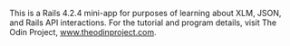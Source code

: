 This is a Rails 4.2.4 mini-app for purposes of learning about XLM, JSON, and
Rails API interactions. For the tutorial and program details, visit The Odin
Project, www.theodinproject.com.
